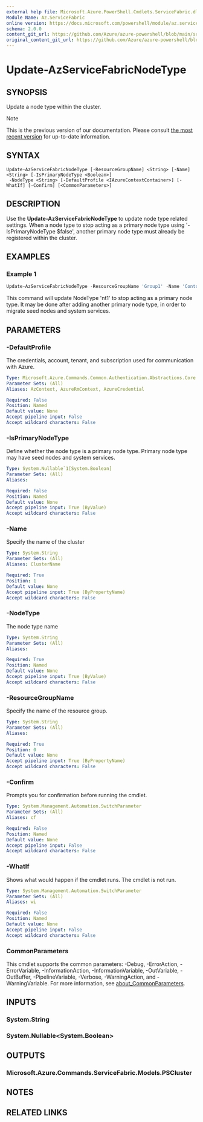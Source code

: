 ```yaml
---
external help file: Microsoft.Azure.PowerShell.Cmdlets.ServiceFabric.dll-Help.xml
Module Name: Az.ServiceFabric
online version: https://docs.microsoft.com/powershell/module/az.servicefabric/update-azservicefabricnodetype
schema: 2.0.0
content_git_url: https://github.com/Azure/azure-powershell/blob/main/src/ServiceFabric/ServiceFabric/help/Update-AzServiceFabricNodeType.md
original_content_git_url: https://github.com/Azure/azure-powershell/blob/main/src/ServiceFabric/ServiceFabric/help/Update-AzServiceFabricNodeType.md
---
```


# Update-AzServiceFabricNodeType

## SYNOPSIS
Update a node type within the cluster.

> [!NOTE]
>This is the previous version of our documentation. Please consult [the most recent version](/powershell/module/az.servicefabric/update-azservicefabricnodetype) for up-to-date information.

## SYNTAX

```
Update-AzServiceFabricNodeType [-ResourceGroupName] <String> [-Name] <String> [-IsPrimaryNodeType <Boolean>]
 -NodeType <String> [-DefaultProfile <IAzureContextContainer>] [-WhatIf] [-Confirm] [<CommonParameters>]
```

## DESCRIPTION
Use the **Update-AzServiceFabricNodeType** to update node type related settings. When a node type to stop acting as a
primary node type using '-IsPrimaryNodeType $false', another primary node type must already be registered within the cluster.

## EXAMPLES

### Example 1
```powershell
Update-AzServiceFabricNodeType -ResourceGroupName 'Group1' -Name 'Contoso01SFCluster' -NodeType 'nt1' -IsPrimaryNodeType $false
```

This command will update NodeType 'nt1' to stop acting as a primary node type. It may be done after adding another primary node type, in order to migrate seed nodes and system services.

## PARAMETERS

### -DefaultProfile
The credentials, account, tenant, and subscription used for communication with Azure.

```yaml
Type: Microsoft.Azure.Commands.Common.Authentication.Abstractions.Core.IAzureContextContainer
Parameter Sets: (All)
Aliases: AzContext, AzureRmContext, AzureCredential

Required: False
Position: Named
Default value: None
Accept pipeline input: False
Accept wildcard characters: False
```

### -IsPrimaryNodeType
Define whether the node type is a primary node type. Primary node type may have seed nodes and system services.

```yaml
Type: System.Nullable`1[System.Boolean]
Parameter Sets: (All)
Aliases:

Required: False
Position: Named
Default value: None
Accept pipeline input: True (ByValue)
Accept wildcard characters: False
```

### -Name
Specify the name of the cluster

```yaml
Type: System.String
Parameter Sets: (All)
Aliases: ClusterName

Required: True
Position: 1
Default value: None
Accept pipeline input: True (ByPropertyName)
Accept wildcard characters: False
```

### -NodeType
The node type name

```yaml
Type: System.String
Parameter Sets: (All)
Aliases:

Required: True
Position: Named
Default value: None
Accept pipeline input: True (ByValue)
Accept wildcard characters: False
```

### -ResourceGroupName
Specify the name of the resource group.

```yaml
Type: System.String
Parameter Sets: (All)
Aliases:

Required: True
Position: 0
Default value: None
Accept pipeline input: True (ByPropertyName)
Accept wildcard characters: False
```

### -Confirm
Prompts you for confirmation before running the cmdlet.

```yaml
Type: System.Management.Automation.SwitchParameter
Parameter Sets: (All)
Aliases: cf

Required: False
Position: Named
Default value: None
Accept pipeline input: False
Accept wildcard characters: False
```

### -WhatIf
Shows what would happen if the cmdlet runs.
The cmdlet is not run.

```yaml
Type: System.Management.Automation.SwitchParameter
Parameter Sets: (All)
Aliases: wi

Required: False
Position: Named
Default value: None
Accept pipeline input: False
Accept wildcard characters: False
```

### CommonParameters
This cmdlet supports the common parameters: -Debug, -ErrorAction, -ErrorVariable, -InformationAction, -InformationVariable, -OutVariable, -OutBuffer, -PipelineVariable, -Verbose, -WarningAction, and -WarningVariable. For more information, see [about_CommonParameters](http://go.microsoft.com/fwlink/?LinkID=113216).

## INPUTS

### System.String

### System.Nullable<System.Boolean>

## OUTPUTS

### Microsoft.Azure.Commands.ServiceFabric.Models.PSCluster

## NOTES

## RELATED LINKS

